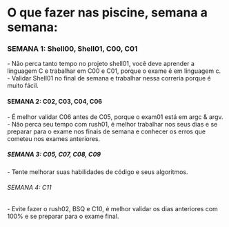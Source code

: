 <h1>O que fazer nas piscine, semana a semana:</h1>

<h3>SEMANA 1: Shell00, Shell01, C00, C01</h3>
- Não perca tanto tempo no projeto shell01, você deve aprender a linguagem C e trabalhar em C00 e C01, porque o exame é em linguagem c.
- Validar Shell01 no final de semana e trabalhar nessa correria porque é muito fácil.

<h4>SEMANA 2: C02, C03, C04, C06</h4>
- É melhor validar C06 antes de C05, porque o exam01 está em argc & argv.
- Não perca seu tempo com rush01, é melhor trabalhar nos seus dias e se preparar para o exame nos finais de semana e conhecer os erros que cometeu nos exames anteriores.

<h5>SEMANA 3: C05, C07, C08, C09</h5>
- Tente melhorar suas habilidades de código e seus algoritmos.

<h6>SEMANA 4: C11</h6>
- Evite fazer o rush02, BSQ e C10, é melhor validar os dias anteriores com 100% e se preparar para o exame final.